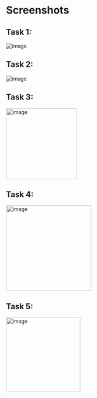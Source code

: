 # Screenshots

## Task 1:
![image](https://github.com/user-attachments/assets/eec8a2f4-28d1-4a5f-a57e-d6fa215c8b41)
## Task 2:
![image](https://github.com/user-attachments/assets/83a6aeff-aceb-485b-8631-91b7bbfa6460)
## Task 3:
<img width="193" alt="image" src="https://github.com/user-attachments/assets/1c33ed1c-d564-47e6-9c1c-c087c2d8e500" />

## Task 4:
<img width="233" alt="image" src="https://github.com/user-attachments/assets/bcd85a25-c660-4963-8c5f-8dd2ea92a6fe" />

## Task 5:
<img width="203" alt="image" src="https://github.com/user-attachments/assets/d3cd1b49-9ac7-43fb-b0cb-e57b967d6413" />
